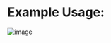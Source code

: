 # Example Usage:

![image](https://github.com/user-attachments/assets/dfd24810-41f0-45b7-93b5-0349748cc25f)
